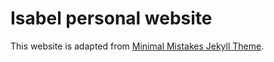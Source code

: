 # Isabel personal website

This website is adapted from [Minimal Mistakes Jekyll Theme](https://mmistakes.github.io/minimal-mistakes/).
